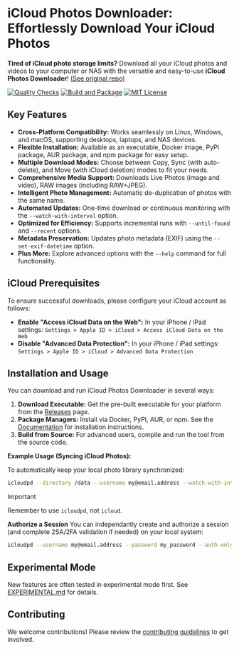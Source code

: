 # iCloud Photos Downloader: Effortlessly Download Your iCloud Photos

**Tired of iCloud photo storage limits?**  Download all your iCloud photos and videos to your computer or NAS with the versatile and easy-to-use **iCloud Photos Downloader**! [(See original repo)](https://github.com/icloud-photos-downloader/icloud_photos_downloader)

[![Quality Checks](https://github.com/icloud-photos-downloader/icloud_photos_downloader/workflows/Quality%20Checks/badge.svg)](https://github.com/icloud-photos-downloader/icloud_photos_downloader/actions/workflows/quality-checks.yml)
[![Build and Package](https://github.com/icloud-photos-downloader/icloud_photos_downloader/workflows/Produce%20Artifacts/badge.svg)](https://github.com/icloud-photos-downloader/icloud_photos_downloader/actions/workflows/produce-artifacts.yml)
[![MIT License](https://img.shields.io/badge/license-MIT-blue.svg)](LICENSE)

## Key Features

*   **Cross-Platform Compatibility:** Works seamlessly on Linux, Windows, and macOS, supporting desktops, laptops, and NAS devices.
*   **Flexible Installation:** Available as an executable, Docker image, PyPI package, AUR package, and npm package for easy setup.
*   **Multiple Download Modes:** Choose between Copy, Sync (with auto-delete), and Move (with iCloud deletion) modes to fit your needs.
*   **Comprehensive Media Support:** Downloads Live Photos (image and video), RAW images (including RAW+JPEG).
*   **Intelligent Photo Management:** Automatic de-duplication of photos with the same name.
*   **Automated Updates:**  One-time download or continuous monitoring with the `--watch-with-interval` option.
*   **Optimized for Efficiency:** Supports incremental runs with `--until-found` and `--recent` options.
*   **Metadata Preservation:**  Updates photo metadata (EXIF) using the `--set-exif-datetime` option.
*   **Plus More:** Explore advanced options with the `--help` command for full functionality.

## iCloud Prerequisites

To ensure successful downloads, please configure your iCloud account as follows:

*   **Enable "Access iCloud Data on the Web":**  In your iPhone / iPad settings: `Settings > Apple ID > iCloud > Access iCloud Data on the Web`
*   **Disable "Advanced Data Protection":** In your iPhone / iPad settings: `Settings > Apple ID > iCloud > Advanced Data Protection`

## Installation and Usage

You can download and run iCloud Photos Downloader in several ways:

1.  **Download Executable:** Get the pre-built executable for your platform from the [Releases](https://github.com/icloud-photos-downloader/icloud_photos_downloader/releases/tag/v1.29.2) page.
2.  **Package Managers:** Install via Docker, PyPI, AUR, or npm.  See the [Documentation](https://icloud-photos-downloader.github.io/icloud_photos_downloader/install.html) for installation instructions.
3.  **Build from Source:** For advanced users, compile and run the tool from the source code.

**Example Usage (Syncing iCloud Photos):**

To automatically keep your local photo library synchronized:

```bash
icloudpd --directory /data --username my@email.address --watch-with-interval 3600
```

> [!IMPORTANT]
> Remember to use `icloudpd`, not `icloud`.

**Authorize a Session**
You can independantly create and authorize a session (and complete 2SA/2FA validation if needed) on your local system:

```bash
icloudpd --username my@email.address --password my_password --auth-only
```

## Experimental Mode

New features are often tested in experimental mode first. See [EXPERIMENTAL.md](EXPERIMENTAL.md) for details.

## Contributing

We welcome contributions!  Please review the [contributing guidelines](CONTRIBUTING.md) to get involved.